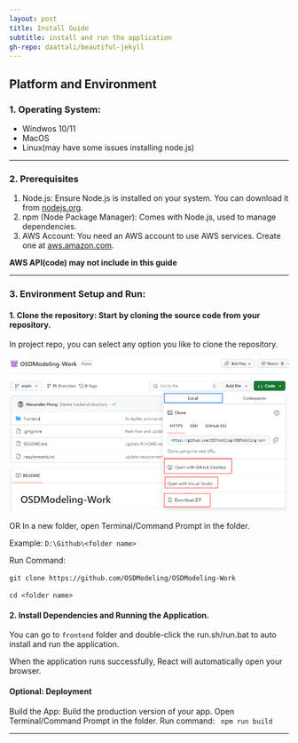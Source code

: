 ```yaml
---
layout: post
title: Install Guide
subtitle: install and run the application
gh-repo: daattali/beautiful-jekyll
---
```


## Platform and Environment
### 1. Operating System:
- Windwos 10/11
- MacOS
- Linux(may have some issues installing node.js)

**************

### 2. Prerequisites
1. Node.js: Ensure Node.js is installed on your system. You can download it from [nodejs.org](https://nodejs.org/).
2. npm (Node Package Manager): Comes with Node.js, used to manage dependencies.
3. AWS Account: You need an AWS account to use AWS services. Create one at [aws.amazon.com](https://aws.amazon.com/).

**AWS API(code) may not include in this guide**

*******************

### 3. Environment Setup and Run:
#### 1. Clone the repository: Start by cloning the source code from your repository.

In project repo, you can select any option you like to clone the repository.

![image](https://github.com/OSDModeling/OSDModeling-Guide/blob/main/_posts/install_1.PNG?raw=true")

OR In a new folder, open Terminal/Command Prompt in the folder.

Example:
``
D:\Github\<folder name>
``

Run Command:

``git clone https://github.com/OSDModeling/OSDModeling-Work``

``cd <folder name>``

#### 2. Install Dependencies and Running the Application.

You can go to `frontend` folder and double-click the run.sh/run.bat to auto install and run the application.

When the application runs successfully, React will automatically open your browser.

#### Optional: Deployment
Build the App: Build the production version of your app.
Open Terminal/Command Prompt in the folder. Run command:
`` npm run build``

****************